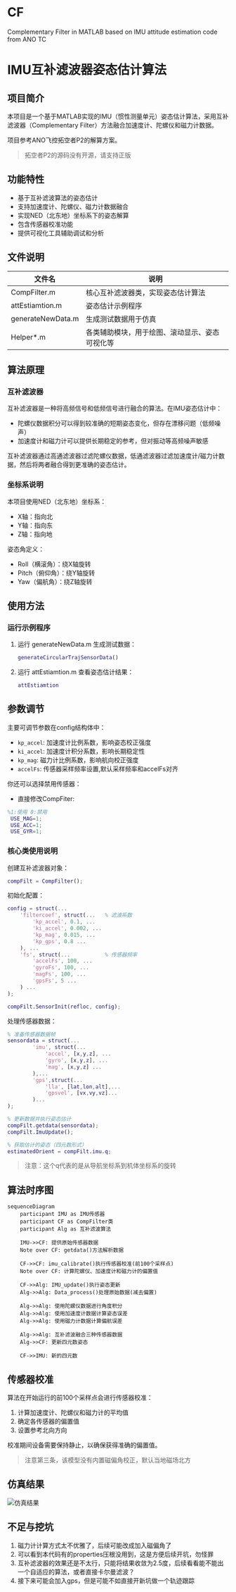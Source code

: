 # CF
Complementary Filter in MATLAB based on IMU attitude estimation code from ANO TC
# IMU互补滤波器姿态估计算法

## 项目简介

本项目是一个基于MATLAB实现的IMU（惯性测量单元）姿态估计算法，采用互补滤波器（Complementary Filter）方法融合加速度计、陀螺仪和磁力计数据。

项目参考ANO飞控拓空者P2的解算方案。
>拓空者P2的源码没有开源，请支持正版

## 功能特性

- 基于互补滤波算法的姿态估计
- 支持加速度计、陀螺仪、磁力计数据融合
- 实现NED（北东地）坐标系下的姿态解算
- 包含传感器校准功能
- 提供可视化工具辅助调试和分析

## 文件说明

| 文件名 | 说明 |
|--------|------|
| CompFilter.m | 核心互补滤波器类，实现姿态估计算法 |
| attEstiamtion.m | 姿态估计示例程序 |
| generateNewData.m | 生成测试数据用于仿真 |
| Helper*.m | 各类辅助模块，用于绘图、滚动显示、姿态可视化等 |

## 算法原理

### 互补滤波器

互补滤波器是一种将高频信号和低频信号进行融合的算法。在IMU姿态估计中：

- 陀螺仪数据积分可以得到较准确的短期姿态变化，但存在漂移问题（低频噪声）
- 加速度计和磁力计可以提供长期稳定的参考，但对振动等高频噪声敏感

互补滤波器通过高通滤波器过滤陀螺仪数据，低通滤波器过滤加速度计/磁力计数据，然后将两者融合得到更准确的姿态估计。

### 坐标系说明

本项目使用NED（北东地）坐标系：

- X轴：指向北
- Y轴：指向东
- Z轴：指向地

姿态角定义：

- Roll（横滚角）：绕X轴旋转
- Pitch（俯仰角）：绕Y轴旋转
- Yaw（偏航角）：绕Z轴旋转

## 使用方法

### 运行示例程序

1. 运行 generateNewData.m 生成测试数据：

   ```matlab
   generateCircularTrajSensorData()
   ```

2. 运行 attEstiamtion.m 查看姿态估计结果：

   ```matlab
   attEstiamtion
   ```

## 参数调节

主要可调节参数在config结构体中：

- `kp_accel`: 加速度计比例系数，影响姿态校正强度
- `ki_accel`: 加速度计积分系数，影响长期稳定性
- `kp_mag`: 磁力计比例系数，影响航向校正强度
- `accelFs`: 传感器采样频率设置,默认采样频率和accelFs对齐

你还可以选择禁用传感器：

- 直接修改CompFiter:
```matlab
%1:使用 0:禁用
 USE_MAG=1;
 USE_ACC=1;
 USE_GYR=1;

```

### 核心类使用说明

创建互补滤波器对象：

```matlab
compFilt = CompFilter();
```

初始化配置：

```matlab
config = struct(...
    'filtercoef', struct(...   % 滤波系数
        'kp_accel', 0.1, ...  
        'ki_accel', 0.002, ...    
        'kp_mag', 0.015, ...
        'kp_gps', 0.8 ...
    ), ...
    'fs', struct(...           % 传感器频率
        'accelFs', 100, ...
        'gyroFs', 100, ...
        'magFs', 100, ...
        'gpsFs', 5 ...
    ) ...
);

compFilt.SensorInit(refloc, config);
```

处理传感器数据：

```matlab
% 准备传感器数据帧
sensordata = struct(...
        'imu', struct(...
            'accel', [x,y,z], ...
            'gyro', [x,y,z], ...
            'mag', [x,y,z] ...
        ),...
        'gps',struct(...
            'lla', [lat,lon,alt],...
            'gpsvel', [vx,vy,vz]...
        )...
);

% 更新数据并执行姿态估计
compFilt.getdata(sensordata);
compFilt.ImuUpdate();

% 获取估计的姿态（四元数形式）
estimatedOrient = compFilt.imu.q;
```

>注意：这个q代表的是从导航坐标系到机体坐标系的旋转

## 算法时序图

```mermaid
sequenceDiagram
    participant IMU as IMU传感器
    participant CF as CompFilter类
    participant Alg as 互补滤波算法
    
    IMU->>CF: 提供原始传感器数据
    Note over CF: getdata()方法解析数据
    
    CF->>CF: imu_calibrate()执行传感器校准(前100个采样点)
    Note over CF: 计算陀螺仪、加速度计和磁力计的偏置值
    
    CF->>Alg: IMU_update()执行姿态更新
    Alg->>Alg: Data_process()处理原始数据(减去偏置)
    
    Alg->>Alg: 使用陀螺仪数据进行角度积分
    Alg->>Alg: 使用加速度计数据计算姿态误差
    Alg->>Alg: 使用磁力计数据计算偏航误差
    
    Alg->>Alg: 互补滤波融合三种传感器数据
    Alg->>CF: 更新四元数姿态
    
    CF->>IMU: 新的四元数
```

## 传感器校准

算法在开始运行的前100个采样点会进行传感器校准：
1. 计算加速度计、陀螺仪和磁力计的平均值
2. 确定各传感器的偏置值
3. 设置参考北向方向

校准期间设备需要保持静止，以确保获得准确的偏置值。

>注意第三条，该模型没有内置磁偏角校正，默认当地磁场北方

## 仿真结果

![仿真结果](pic/pic1.png)

## 不足与挖坑

1. 磁力计计算方式太不优雅了，后续可能改成加入磁偏角了
2. 可以看到本代码有的properties压根没用到，这是方便后续开坑，勿怪罪
3. 互补滤波器的效果还是不太行，只能将结果收敛为2.5度，后续看看能不能出一个自适应的算法，或者直接卡尔曼滤波？
4. 接下来可能会加入gps，但是可能不如直接开新坑做一个轨迹跟踪


